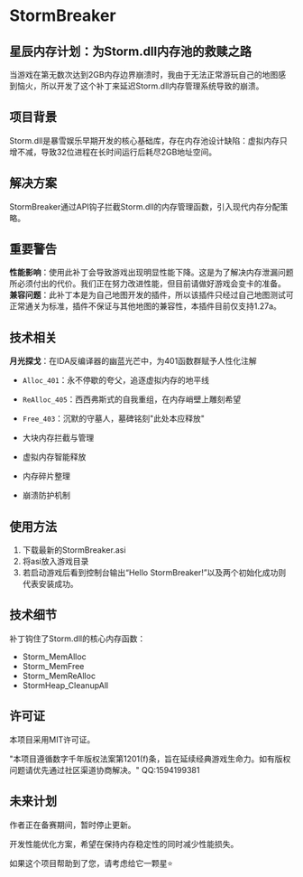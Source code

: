 ﻿# StormBreaker
## 星辰内存计划：为Storm.dll内存池的救赎之路


当游戏在第无数次达到2GB内存边界崩溃时，我由于无法正常游玩自己的地图感到恼火，所以开发了这个补丁来延迟Storm.dll内存管理系统导致的崩溃。

## 项目背景

Storm.dll是暴雪娱乐早期开发的核心基础库，存在内存池设计缺陷：虚拟内存只增不减，导致32位进程在长时间运行后耗尽2GB地址空间。

## 解决方案

StormBreaker通过API钩子拦截Storm.dll的内存管理函数，引入现代内存分配策略。

## 重要警告

**性能影响**：使用此补丁会导致游戏出现明显性能下降。这是为了解决内存泄漏问题所必须付出的代价。我们正在努力改进性能，但目前请做好游戏会变卡的准备。
**兼容问题**：此补丁本是为自己地图开发的插件，所以该插件只经过自己地图测试可正常通关为标准，插件不保证与其他地图的兼容性，本插件目前仅支持1.27a。

## 技术相关

 **月光探戈**：在IDA反编译器的幽蓝光芒中，为401函数群赋予人性化注解
   - `Alloc_401`：永不停歇的夸父，追逐虚拟内存的地平线
   - `ReAlloc_405`：西西弗斯式的自我重组，在内存峭壁上雕刻希望
   - `Free_403`：沉默的守墓人，墓碑铭刻"此处本应释放"

- 大块内存拦截与管理
- 虚拟内存智能释放
- 内存碎片整理
- 崩溃防护机制

## 使用方法

1. 下载最新的StormBreaker.asi
2. 将asi放入游戏目录
3. 若启动游戏后看到控制台输出“Hello StormBreaker!”以及两个初始化成功则代表安装成功。

## 技术细节

补丁钩住了Storm.dll的核心内存函数：
- Storm_MemAlloc
- Storm_MemFree
- Storm_MemReAlloc
- StormHeap_CleanupAll

## 许可证

本项目采用MIT许可证。

"本项目遵循数字千年版权法案第1201(f)条，旨在延续经典游戏生命力。如有版权问题请优先通过社区渠道协商解决。"
QQ:1594199381

## 未来计划

作者正在备赛期间，暂时停止更新。

开发性能优化方案，希望在保持内存稳定性的同时减少性能损失。

如果这个项目帮助到了您，请考虑给它一颗星⭐
